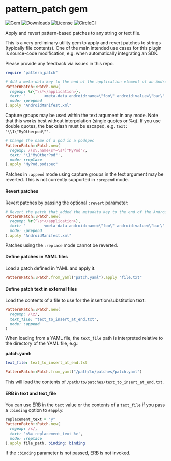 # pattern_patch gem

[![Gem](https://img.shields.io/gem/v/pattern_patch.svg?style=flat)](https://rubygems.org/gems/pattern_patch)
[![Downloads](https://img.shields.io/gem/dt/pattern_patch.svg?style=flat)](https://rubygems.org/gems/pattern_patch)
[![License](https://img.shields.io/badge/license-MIT-green.svg?style=flat)](https://github.com/jdee/pattern_patch/blob/master/LICENSE)
[![CircleCI](https://img.shields.io/circleci/project/github/jdee/pattern_patch.svg)](https://circleci.com/gh/jdee/pattern_patch)

Apply and revert pattern-based patches to any string or text file.

This is a very preliminary utility gem to apply and revert patches to strings (typically file contents). One
of the main intended use cases for this plugin is source-code modification, e.g.
when automatically integrating an SDK.

Please provide any feedback via issues in this repo.

```Ruby
require "pattern_patch"

# Add a meta-data key to the end of the application element of an Android manifest
PatternPatch::Patch.new(
  regexp: %r{^\s*</application>},
  text: "        <meta-data android:name=\"foo\" android:value=\"bar\" />\n",
  mode: :prepend
).apply "AndroidManifest.xml"
```

Capture groups may be used within the text argument in any mode. Note that
this works best without interpolation (single quotes or %q). If you use double
quotes, the backslash must be escaped, e.g. `text: "\\1\"MyOtherpod\""`.

```Ruby
# Change the name of a pod in a podspec
PatternPatch::Patch.new(
  regexp: /(s\.name\s*=\s*)"MyPod"/,
  text: '\1"MyOtherPod"',
  mode: :replace
).apply "MyPod.podspec"
```

Patches in `:append` mode using capture groups in the text argument may be
reverted. This is not currently supported in `:prepend` mode.

#### Revert patches

Revert patches by passing the optional `:revert` parameter:

```Ruby
# Revert the patch that added the metadata key to the end of the Android manifest, resulting in the original.
PatternPatch::Patch.new(
  regexp: %r{^\s*</application>},
  text: "        <meta-data android:name=\"foo\" android:value=\"bar\" />\n",
  mode: :prepend
).apply "AndroidManifest.xml"
```

Patches using the `:replace` mode cannot be reverted.

#### Define patches in YAML files

Load a patch defined in YAML and apply it.

```Ruby
PatternPatch::Patch.from_yaml("patch.yaml").apply "file.txt"
```

#### Define patch text in external files

Load the contents of a file to use for the insertion/substitution text:

```Ruby
PatternPatch::Patch.new(
  regexp: /\z/,
  text_file: "text_to_insert_at_end.txt",
  mode: :append
)
```

When loading from a YAML file, the `text_file` path is interpreted relative
to the directory of the YAML file, e.g.:

**patch.yaml:**

```YAML
text_file: text_to_insert_at_end.txt
```

```Ruby
PatternPatch::Patch.from_yaml("/path/to/patches/patch.yaml")
```

This will load the contents of `/path/to/patches/text_to_insert_at_end.txt`.

#### ERB in text and text_file

You can use ERB in the `text` value or the contents of a `text_file` if you pass
a `:binding` option to `#apply`:

```Ruby
replacement_text = "y"
PatternPatch::Patch.new(
  regexp: /x/,
  text: '<%= replacement_text %>',
  mode: :replace
).apply file_path, binding: binding
```

If the `:binding` parameter is not passed, ERB is not invoked.
